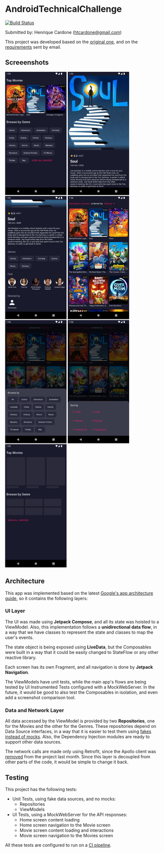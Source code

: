 # AndroidTechnicalChallenge
[![Build Status](https://app.bitrise.io/app/e2c65fd1f7dd8e85/status.svg?token=9_NIM68p0jtmD2RDSKR5BQ&branch=main)](https://app.bitrise.io/app/e2c65fd1f7dd8e85)

Submitted by: Henrique Cardone (htcardone@gmail.com)

This project was developed based on the [original one](https://github.com/podium/Android-Challenge), and on the [requirements](REQUIREMENTS.md) sent by email.

## Screeenshots
<img src="https://github.com/htcardone/fluffy-chainsaw/blob/main/screenshots/Screenshot_1658768019.png?raw=true" alt="drawing" width="200"/> <img src="https://github.com/htcardone/fluffy-chainsaw/blob/main/screenshots/Screenshot_1658768031.png?raw=true" alt="drawing" width="200"/> <img src="https://github.com/htcardone/fluffy-chainsaw/blob/main/screenshots/Screenshot_1658768037.png?raw=true" alt="drawing" width="200"/> <img src="https://github.com/htcardone/fluffy-chainsaw/blob/main/screenshots/Screenshot_1658768052.png?raw=true" alt="drawing" width="200"/> <img src="https://github.com/htcardone/fluffy-chainsaw/blob/main/screenshots/Screenshot_1658768057.png?raw=true" alt="drawing" width="200"/> <img src="https://github.com/htcardone/fluffy-chainsaw/blob/main/screenshots/Screenshot_1658768062.png?raw=true" alt="drawing" width="200"/> <img src="https://github.com/htcardone/fluffy-chainsaw/blob/main/screenshots/Screenshot_1658768112.png?raw=true" alt="drawing" width="200"/>

## Architecture
This app was implemented based on the latest [Google's app architecture guide](https://developer.android.com/topic/architecture), so it contains the following layers:

### UI Layer
The UI was made using **Jetpack Compose**, and all its state was hoisted to a ViewModel. Also, this implementation follows a **unidirectional data flow**, in a way that we have classes to represent the state and classes to map the user's events.

The state object is being exposed using **LiveData**, but the Composables were built in a way that it could be easily changed to StateFlow or any other reactive library.

Each screen has its own Fragment, and all navigation is done by **Jetpack Navigation**.

The ViewModels have unit tests, while the main app's flows are being tested by UI Instrumented Tests configured with a MockWebServer. In the future, it would be good to also test the Composables in isolation, and even add a screenshot comparison tool.

### Data and Network Layer
All data accessed by the ViewModel is provided by two **Repositories**, one for the Movies and the other for the Genres. These repositories depend on Data Source interfaces, in a way that it is easier to test them using [fakes instead of mocks](https://android.googlesource.com/platform/frameworks/support/+/androidx-main/docs/do_not_mock.md). Also, the Dependency Injection modules are ready to support other data sources.

The network calls are made only using Retrofit, since the Apollo client was [removed](https://github.com/podium/Android-Challenge/commit/c4d7e4fff02d751d3a20b59d2139ba997f154ba4) from the project last month. Since this layer is decoupled from other parts of the code, it would be simple to change it back.

## Testing
This project has the following tests:
- Unit Tests, using fake data sources, and no mocks:
  - Repositories
  - ViewModels
- UI Tests, using a MockWebServer for the API responses:
  - Home screen content loading
  - Home screen navigation to the Movie screen
  - Movie screen content loading and interactions
  - Movie screen navigation to the Movies screen

All these tests are configured to run on a [CI pipeline](https://app.bitrise.io/app/e2c65fd1f7dd8e85).
